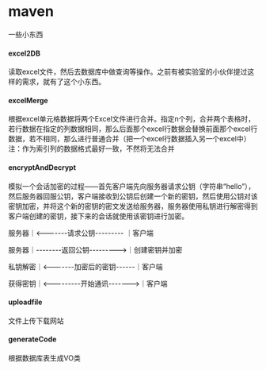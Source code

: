 # maven
一些小东西

#### excel2DB
读取excel文件，然后去数据库中做查询等操作。之前有被实验室的小伙伴提过这样的需求，就有了这个小东西。

#### excelMerge
根据excel单元格数据将两个Excel文件进行合并。指定n个列，合并两个表格时，若行数据在指定的列数据相同，那么后面那个excel行数据会替换前面那个excel行数据，若不相同，那么进行普通合并（把一个excel行数据插入另一个excel中）
注：作为索引列的数据格式最好一致，不然将无法合并

#### encryptAndDecrypt
模拟一个会话加密的过程——首先客户端先向服务器请求公钥（字符串“hello”），然后服务器回服公钥，客户端接收到公钥后创建一个新的密钥，然后使用公钥对该密钥加密，并将这个新的密钥的密文发送给服务器，服务器使用私钥进行解密得到客户端创建的密钥，接下来的会话就使用该密钥进行加密。


  服务器｜<-------请求公钥--------- ｜客户端

  服务器｜--------返回公钥--------->｜创建密钥并加密

私钥解密｜<-------加密后的密钥------｜客户端

获得密钥｜<---------开始通讯------->｜客户端

#### uploadfile
文件上传下载网站

#### generateCode
根据数据库表生成VO类